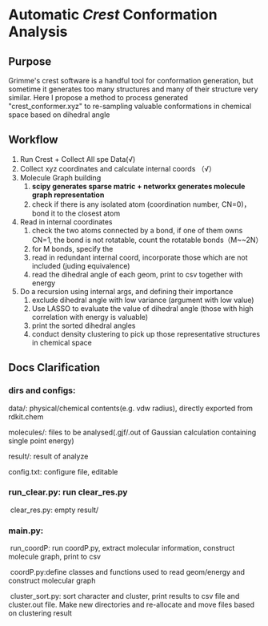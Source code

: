 # Automatic *Crest* Conformation Analysis

## Purpose
Grimme's crest software is a handful tool for conformation generation, but sometime it generates too many structures and many of their structure very similar. Here I propose a method to process generated "crest_conformer.xyz" to re-sampling valuable conformations in chemical space based on dihedral angle

## Workflow

1. Run Crest + Collect All spe Data(√)
2. Collect xyz coordinates and calculate internal coords （√）
3. Molecule Graph building 
   1. **scipy generates sparse matric + networkx generates molecule graph representation**
   2. check if there is any isolated atom (coordination number, CN=0)，bond it to the closest atom
4. Read in internal coordinates
   1. check the two atoms connected by a bond, if one of them owns CN=1, the bond is not rotatable, count the rotatable bonds（M~~2N）
   2. for M bonds, specify the 
   3. read in redundant internal coord, incorporate those which are not included (juding equivalence)
   4. read the dihedral angle of each geom, print to csv together with energy
5. Do a recursion using internal args, and defining their importance
   1. exclude dihedral angle with low variance (argument with low value)
   2. Use LASSO to evaluate the value of dihedral angle (those with high correlation with energy is valuable)
   3. print the sorted dihedral angles
   4. conduct density clustering to pick up those representative structures in chemical space


## Docs Clarification

### dirs and configs:

data/: physical/chemical contents(e.g. vdw radius), directly exported from rdkit.chem

molecules/: files to be analysed(.gjf/.out of Gaussian calculation containing single point energy)

result/: result of analyze

config.txt: configure file, editable

### run_clear.py: run clear_res.py

​	clear_res.py: empty result/

### main.py:

​	run_coordP: run coordP.py, extract molecular information, construct molecule graph, print to csv

​	coordP.py:define classes and functions used to read geom/energy and construct molecular graph

​	cluster_sort.py: sort character and cluster, print results to csv file and cluster.out file. Make new directories and re-allocate and move files based on clustering result 

